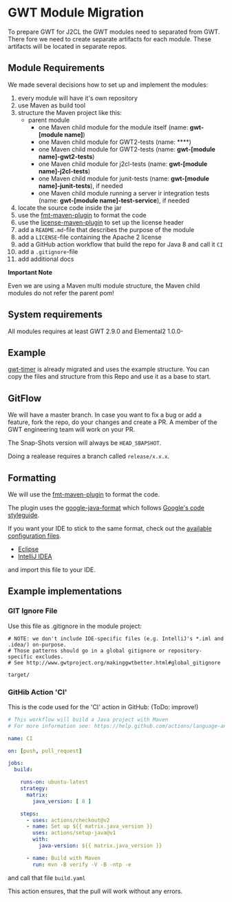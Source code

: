 # GWT Module Migration
To prepare GWT for J2CL the GWT modules need to separated from GWT.
There fore we need to create separate artifacts for each module. These artifacts will be located in separate repos.

## Module Requirements
We made several decisions how to set up and implement the modules:

1. every module will have it's own repository
2. use Maven as build tool
3. structure the Maven project like this:
    * parent module
        * one Maven child module for the module itself (name: **gwt-[module name]**)
        * one Maven child module for GWT2-tests (name: ****)
        * one Maven child module for GWT2-tests (name: **gwt-[module name]-gwt2-tests**)
        * one Maven child module for j2cl-tests (name: **gwt-[module name]-j2cl-tests**)
        * one Maven child module for junit-tests (name: **gwt-[module name]-junit-tests**), if needed
        * one Maven child module running a server ir integration tests (name: **gwt-[module name]-test-service**), if needed
4. locate the source code inside the jar
5. use the [fmt-maven-plugin](https://github.com/coveooss/fmt-maven-plugin) to format the code
6. use the [license-maven-plugin](https://github.com/mycila/license-maven-plugin) to set up the license header
7. add a `README.md`-file that describes the purpose of the module
8. add a `LICENSE`-file containing the Apache 2 license
9. add a GitHub action workflow that build the repo for Java 8 and call it `CI`
11. add a `.gitignore`-file
12. add additional docs

**Important Note**

Even we are using a Maven multi module structure, the Maven child modules do not refer the parent pom!

## System requirements
All modules requires at least GWT 2.9.0 and Elemental2 1.0.0-


## Example
[gwt-timer](https://github.com/FrankHossfeld/gwt-timer) is already migrated and uses the example structure. You can copy the files and structure from this Repo and use it as a base to start.

## GitFlow
We will have a master branch. In case you want to fix a bug or add a feature, fork the repo, do your changes and create a PR. A member of the GWT engineering team will work on your PR.

The Snap-Shots version will always be `HEAD_SBAPSHOT`.

Doing a realease requires a branch called `release/x.x.x`.

## Formatting
We will use the [fmt-maven-plugin](https://github.com/coveooss/fmt-maven-plugin) to format the code.

The plugin uses the [google-java-format](https://github.com/google/google-java-format) which follows [Google's code styleguide](https://google.github.io/styleguide/javaguide.html).

If you want your IDE to stick to the same format, check out the [available configuration files](https://github.com/google/styleguide).

* [Eclipse](https://github.com/google/styleguide/blob/gh-pages/eclipse-java-google-style.xml)
* [IntelliJ IDEA](https://github.com/google/styleguide/blob/gh-pages/intellij-java-google-style.xml)

and import this file to your IDE.

## Example implementations

### GIT Ignore File
Use this file as .gitignore in the module project:

```
# NOTE: we don't include IDE-specific files (e.g. IntelliJ's *.iml and .idea/) on-purpose.
# Those patterns should go in a global gitignore or repository-specific excludes.
# See http://www.gwtproject.org/makinggwtbetter.html#global_gitignore

target/
```

### GitHib Action 'CI'
This is the code used for the 'CI' action in GitHub: (ToDo: improve!)

```yaml
# This workflow will build a Java project with Maven
# For more information see: https://help.github.com/actions/language-and-framework-guides/building-and-testing-java-with-maven

name: CI

on: [push, pull_request]

jobs:
  build:

    runs-on: ubuntu-latest
    strategy:
      matrix:
        java_version: [ 8 ]

    steps:
      - uses: actions/checkout@v2
      - name: Set up ${{ matrix.java_version }}
        uses: actions/setup-java@v1
        with:
          java-version: ${{ matrix.java_version }}

      - name: Build with Maven
        run: mvn -B verify -V -B -ntp -e
```
and call that file `build.yaml`

This action ensures, that the pull will work without any errors.